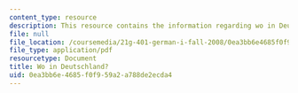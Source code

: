 ```yaml
---
content_type: resource
description: This resource contains the information regarding wo in Deutschland?.
file: null
file_location: /coursemedia/21g-401-german-i-fall-2008/0ea3bb6e4685f0f959a2a788de2ecda4_MIT21G_401F08_wo_deut.pdf
file_type: application/pdf
resourcetype: Document
title: Wo in Deutschland?
uid: 0ea3bb6e-4685-f0f9-59a2-a788de2ecda4
---
```

